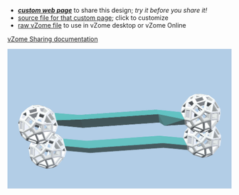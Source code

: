 
 - [***custom web page***][post] to share this design; *try it before you share it!*
 - [source file for that custom page][source]; click to customize
 - [raw vZome file][raw] to use in vZome desktop or vZome Online

[vZome Sharing documentation](https://vzome.github.io/vzome/sharing.html#how-it-works)

![Image](<oriented-lie-flat-turquoise-strut.png>)


[post]: <https://vorth.github.io/vzome-sharing/2022/03/14/oriented-lie-flat-turquoise-strut-18-56-35.html>
[source]: <https://github.com/vorth/vzome-sharing/edit/main/_posts/2022-03-14-oriented-lie-flat-turquoise-strut-18-56-35.md>
[raw]: <https://raw.githubusercontent.com/vorth/vzome-sharing/main/2022/03/14/18-56-35-oriented-lie-flat-turquoise-strut/oriented-lie-flat-turquoise-strut.vZome>